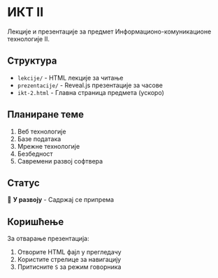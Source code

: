# ИКТ II

Лекције и презентације за предмет Информационо-комуникационе технологије II.

## Структура

- `lekcije/` - HTML лекције за читање
- `prezentacije/` - Reveal.js презентације за часове
- `ikt-2.html` - Главна страница предмета (ускоро)

## Планиране теме

1. Веб технологије
2. Базе података
3. Мрежне технологије
4. Безбедност
5. Савремени развој софтвера

## Статус

🚧 **У развоју** - Садржај се припрема

## Коришћење

За отварање презентација:
1. Отворите HTML фајл у прегледачу
2. Користите стрелице за навигацију
3. Притисните `S` за режим говорника